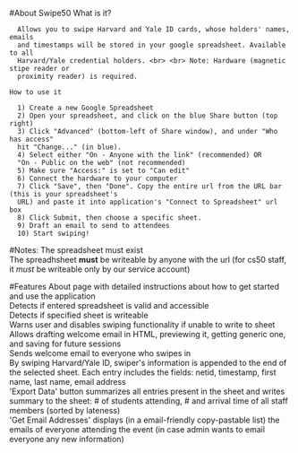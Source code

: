 #About Swipe50
    What is it?
    
      Allows you to swipe Harvard and Yale ID cards, whose holders' names, emails
      and timestamps will be stored in your google spreadsheet. Available to all
      Harvard/Yale credential holders. <br> <br> Note: Hardware (magnetic stipe reader or
      proximity reader) is required.
    
    How to use it

      1) Create a new Google Spreadsheet
      2) Open your spreadsheet, and click on the blue Share button (top right)
      3) Click "Advanced" (bottom-left of Share window), and under "Who has access"
      hit "Change..." (in blue).
      4) Select either "On - Anyone with the link" (recommended) OR
      "On - Public on the web" (not recommended)
      5) Make sure "Access:" is set to "Can edit"
      6) Connect the hardware to your computer 
      7) Click "Save", then "Done". Copy the entire url from the URL bar (this is your spreadsheet's
      URL) and paste it into application's "Connect to Spreadsheet" url box 
      8) Click Submit, then choose a specific sheet. 
      9) Draft an email to send to attendees 
      10) Start swiping!


#Notes:
The spreadsheet must exist<br>
The spreadhsheet <b>must</b> be writeable by anyone with the url (for cs50 staff, it *must* be writeable only by our service account)<br>

#Features
About page with detailed instructions about how to get started and use the application<br>
Detects if entered spreadsheet is valid and accessible<br>
Detects if specified sheet is writeable<br>
Warns user and disables swiping functionality if unable to write to sheet<br>
Allows drafting welcome email in HTML, previewing it, getting generic one, and saving for future sessions<br>
Sends welcome email to everyone who swipes in<br>
By swiping Harvard/Yale ID, swiper's information is appended to the end of the selected sheet. Each entry includes the fields: netid, timestamp, first name, last name, email address<br>
'Export Data' button summarizes all entries present in the sheet and writes summary to the sheet: # of students attending, # and arrival time of all staff members (sorted by lateness)<br>
'Get Email Addresses' displays (in a email-friendly copy-pastable list) the emails of everyone attending the event (in case admin wants to email everyone any new information)<br>
